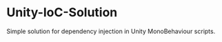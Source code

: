Unity-IoC-Solution
==================

Simple solution for dependency injection in Unity MonoBehaviour scripts.


